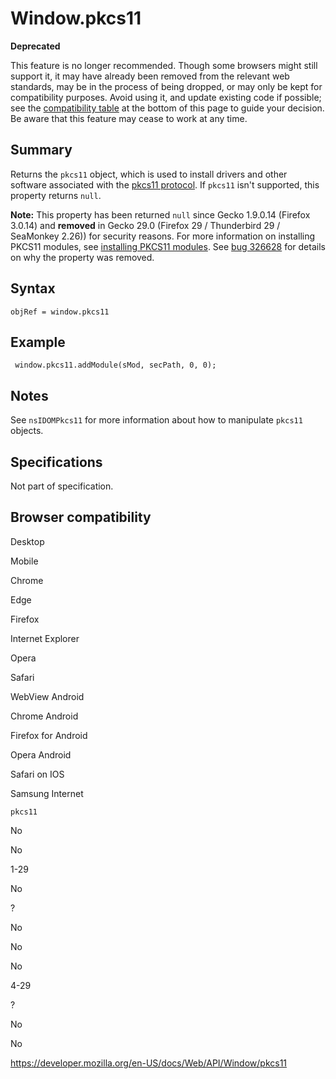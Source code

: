 Window.pkcs11
=============

**Deprecated**

This feature is no longer recommended. Though some browsers might still support it, it may have already been removed from the relevant web standards, may be in the process of being dropped, or may only be kept for compatibility purposes. Avoid using it, and update existing code if possible; see the [compatibility table](#browser_compatibility) at the bottom of this page to guide your decision. Be aware that this feature may cease to work at any time.

Summary
-------

Returns the `pkcs11` object, which is used to install drivers and other software associated with the [pkcs11 protocol](https://developer.mozilla.org/en-US/docs/Pkcs11_protocol). If `pkcs11` isn't supported, this property returns `null`.

**Note:** This property has been returned `null` since Gecko 1.9.0.14 (Firefox 3.0.14) and **removed** in Gecko 29.0 (Firefox 29 / Thunderbird 29 / SeaMonkey 2.26)) for security reasons. For more information on installing PKCS11 modules, see [installing PKCS11 modules](https://developer.mozilla.org/en-US/docs/PKCS11_Module_Installation). See [bug 326628](https://bugzilla.mozilla.org/show_bug.cgi?id=326628) for details on why the property was removed.

Syntax
------

    objRef = window.pkcs11

Example
-------

     window.pkcs11.addModule(sMod, secPath, 0, 0);

Notes
-----

See <span class="page-not-created">`nsIDOMPkcs11`</span> for more information about how to manipulate `pkcs11` objects.

Specifications
--------------

Not part of specification.

Browser compatibility
---------------------

Desktop

Mobile

Chrome

Edge

Firefox

Internet Explorer

Opera

Safari

WebView Android

Chrome Android

Firefox for Android

Opera Android

Safari on IOS

Samsung Internet

`pkcs11`

No

No

1-29

No

?

No

No

No

4-29

?

No

No

<a href="https://developer.mozilla.org/en-US/docs/Web/API/Window/pkcs11" class="_attribution-link">https://developer.mozilla.org/en-US/docs/Web/API/Window/pkcs11</a>
